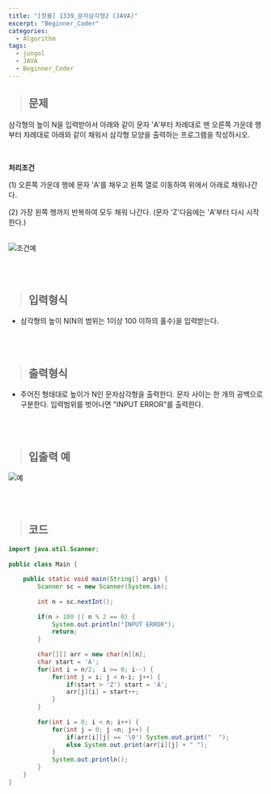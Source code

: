 ```yaml
---
title: "[정올] 1339_문자삼각형2 (JAVA)"
excerpt: "Beginner_Coder"
categories: 
  - Algorithm
tags: 
  - jungol
  - JAVA
  - Beginner_Coder
---
```


> ## 문제

삼각형의 높이 N을 입력받아서 아래와 같이 문자 'A'부터 차례대로 맨 오른쪽 가운데 행부터 차례대로 아래와 같이 채워서 삼각형 모양을 출력하는 프로그램을 작성하시오.<br> 

<br>

**처리조건** <br>

(1) 오른쪽 가운데 행에 문자 'A'를 채우고 왼쪽 열로 이동하여 위에서 아래로 채워나간다.<br>

(2) 가장 왼쪽 행까지 반복하여 모두 채워 나간다. (문자 'Z'다음에는 'A'부터 다시 시작한다.)<br>
<br>

![조건예](https://user-images.githubusercontent.com/70805241/125165832-a48d3a00-e1d3-11eb-8e49-9c230f078fc3.png)

<br><br>

> ## 입력형식

- 삼각형의 높이 N(N의 범위는 1이상 100 이하의 홀수)을 입력받는다.

<br><br>

> ## 출력형식

- 주어진 형태대로 높이가 N인 문자삼각형을 출력한다. 문자 사이는 한 개의 공백으로 구분한다. 입력범위를 벗어나면 "INPUT ERROR"를 출력한다.

<br><br>


> ## 입출력 예

![예](https://user-images.githubusercontent.com/70805241/125165860-bff84500-e1d3-11eb-9f54-317afc66c35b.png)

<br><br> 


> ## 코드

```java
import java.util.Scanner;
 
public class Main {
 
    public static void main(String[] args) {
        Scanner sc = new Scanner(System.in);
         
        int n = sc.nextInt();
         
        if(n > 100 || n % 2 == 0) {
            System.out.println("INPUT ERROR");
            return;
        }
         
        char[][] arr = new char[n][n];
        char start = 'A';
        for(int i = n/2;  i >= 0; i--) {
            for(int j = i; j < n-i; j++) {
                if(start > 'Z') start = 'A';
                arr[j][i] = start++;
            }
        }
         
        for(int i = 0; i < n; i++) {
            for(int j = 0; j <n; j++) {
                if(arr[i][j] == '\0') System.out.print("  ");
                else System.out.print(arr[i][j] + " ");
            }
            System.out.println();
        }
    }
}
```

